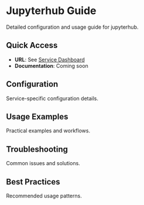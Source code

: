 # Jupyterhub Guide

Detailed configuration and usage guide for jupyterhub.

## Quick Access
- **URL**: See [Service Dashboard](../services.md#service-dashboard)
- **Documentation**: Coming soon

## Configuration
Service-specific configuration details.

## Usage Examples
Practical examples and workflows.

## Troubleshooting
Common issues and solutions.

## Best Practices
Recommended usage patterns.
